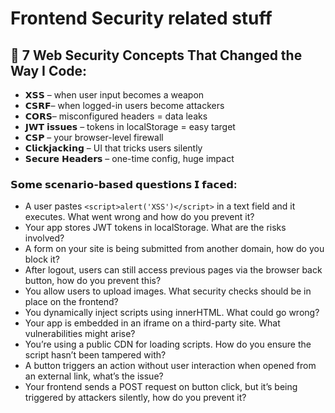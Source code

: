 # Frontend Security related stuff

## 🔐 7 Web Security Concepts That Changed the Way I Code:
- 𝗫𝗦𝗦 – when user input becomes a weapon
- 𝗖𝗦𝗥𝗙– when logged-in users become attackers
- 𝗖𝗢𝗥𝗦– misconfigured headers = data leaks
- 𝗝𝗪𝗧 𝗶𝘀𝘀𝘂𝗲𝘀 – tokens in localStorage = easy target
- 𝗖𝗦𝗣 – your browser-level firewall
- 𝗖𝗹𝗶𝗰𝗸𝗷𝗮𝗰𝗸𝗶𝗻𝗴 – UI that tricks users silently
- 𝗦𝗲𝗰𝘂𝗿𝗲 𝗛𝗲𝗮𝗱𝗲𝗿𝘀 – one-time config, huge impact

### 𝗦𝗼𝗺𝗲 𝘀𝗰𝗲𝗻𝗮𝗿𝗶𝗼-𝗯𝗮𝘀𝗲𝗱 𝗾𝘂𝗲𝘀𝘁𝗶𝗼𝗻𝘀 𝗜 𝗳𝗮𝗰𝗲𝗱:
- A user pastes ```<​script>alert('XSS')<​/script>``` in a text field and it executes. What went wrong and how do you prevent it?
- Your app stores JWT tokens in localStorage. What are the risks involved?
- A form on your site is being submitted from another domain, how do you block it?
- After logout, users can still access previous pages via the browser back button, how do you prevent this?
- You allow users to upload images. What security checks should be in place on the frontend?
- You dynamically inject scripts using innerHTML. What could go wrong?
- Your app is embedded in an iframe on a third-party site. What vulnerabilities might arise?
- You’re using a public CDN for loading scripts. How do you ensure the script hasn’t been tampered with?
- A button triggers an action without user interaction when opened from an external link, what’s the issue?
- Your frontend sends a POST request on button click, but it’s being triggered by attackers silently, how do you prevent it?

